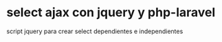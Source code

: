 # select ajax con jquery y php-laravel
script jquery para crear select dependientes e independientes
